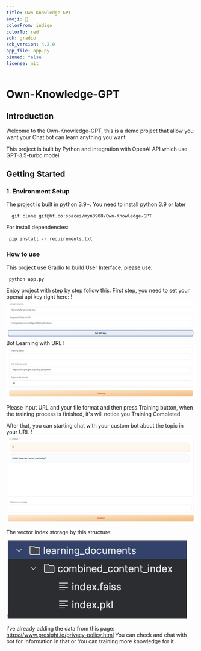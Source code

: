 ```yaml
---
title: Own Knowledge GPT
emoji: 🚀
colorFrom: indigo
colorTo: red
sdk: gradio
sdk_version: 4.2.0
app_file: app.py
pinned: false
license: mit
---
```


# Own-Knowledge-GPT 
## Introduction 
Welcome to the Own-Knowledge-GPT, this is a demo project that allow you want your Chat bot can learn anything you want 

This project is built by Python and integration with OpenAI API which use GPT-3.5-turbo model 

## Getting Started 
### 1. Environment Setup
The project is built in python 3.9+. You need to install python 3.9 or later
```commandline
  git clone git@hf.co:spaces/myn0908/Own-Knowledge-GPT
```
For install dependencies:
```commandline
 pip install -r requirements.txt
```
### How to use 
This project use Gradio to build User Interface, please use: 
```commandline
 python app.py
```
Enjoy project with step by step follow this: 
First step, you need to set your openai api key right here:
!<img src='image/set_api_key.png'>
Bot Learning with URL 
!<img src='image/bot_learning.png'>

Please input URL and your file format and then press Training button, when the training process is finished, it's will notice you Training Completed 

After that, you can starting chat with your custom bot about the topic in your URL
!<img src='image/chatbot.png'>

The vector index storage by this structure: 

!<img src='image/index_storage.png'>

I've already adding the data from this page: https://www.presight.io/privacy-policy.html
You can check and chat with bot for Information in that or You can training more knowledge for it